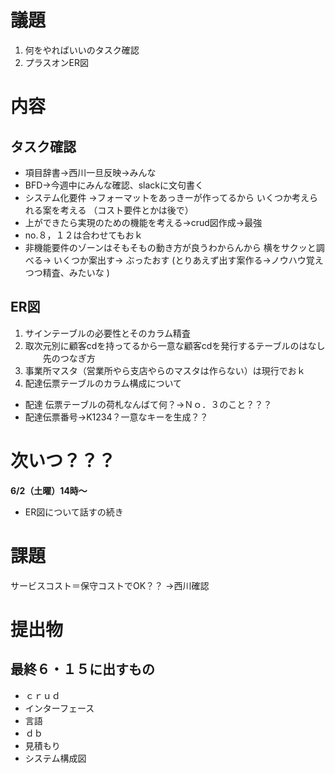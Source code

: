 # 議題
1. 何をやればいいのタスク確認
2. プラスオンER図

# 内容

## タスク確認

- 項目辞書→西川一旦反映→みんな
- BFD→今週中にみんな確認、slackに文句書く
- システム化要件
→フォーマットをあっきーが作ってるから
いくつか考えられる案を考える
（コスト要件とかは後で）
- 上ができたら実現のための機能を考える→crud図作成→最強
- no.８，１２は合わせてもおｋ
- 非機能要件のゾーンはそもそもの動き方が良うわからんから
横をサクッと調べる→
いくつか案出す→
ぶったおす
(とりあえず出す案作る→ノウハウ覚えつつ精査、みたいな )






## ER図

1. サインテーブルの必要性とそのカラム精査
2. 取次元別に顧客cdを持ってるから一意な顧客cdを発行するテーブルのはなし
　　先のつなぎ方
3. 事業所マスタ（営業所やら支店やらのマスタは作らない）は現行でおｋ
4. 配達伝票テーブルのカラム構成について
  - 配達 伝票テーブルの荷札なんばて何？→Ｎｏ．３のこと？？？
  - 配達伝票番号→K1234？一意なキーを生成？？




# 次いつ？？？
**6/2（土曜）14時〜**
- ER図について話すの続き



# 課題

サービスコスト＝保守コストでOK？？
→西川確認

# 提出物

## 最終６・１５に出すもの
- ｃｒｕｄ
- インターフェース
- 言語
- ｄｂ
- 見積もり
- システム構成図
